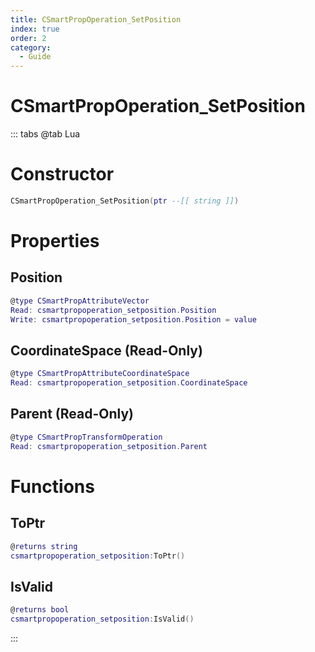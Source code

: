 ```yaml
---
title: CSmartPropOperation_SetPosition
index: true
order: 2
category:
  - Guide
---
```


# CSmartPropOperation_SetPosition

::: tabs
@tab Lua
# Constructor
```lua
CSmartPropOperation_SetPosition(ptr --[[ string ]])
```
# Properties
## Position 
```lua
@type CSmartPropAttributeVector
Read: csmartpropoperation_setposition.Position
Write: csmartpropoperation_setposition.Position = value
```
## CoordinateSpace (Read-Only)
```lua
@type CSmartPropAttributeCoordinateSpace
Read: csmartpropoperation_setposition.CoordinateSpace
```
## Parent (Read-Only)
```lua
@type CSmartPropTransformOperation
Read: csmartpropoperation_setposition.Parent
```
# Functions
## ToPtr
```lua
@returns string
csmartpropoperation_setposition:ToPtr()
```
## IsValid
```lua
@returns bool
csmartpropoperation_setposition:IsValid()
```

:::